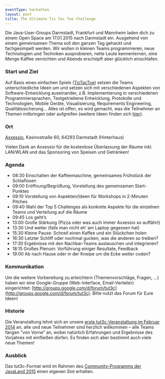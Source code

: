 ```yaml
---
eventType: hackathon
layout: post
title: The Ultimate Tic Tac Toe Challenge
---
```


Die Java-User-Groups Darmstadt, Frankfurt und Mannheim laden dich zu einem Open Space am 17.01.2015 nach Darmstadt ein. Ausgehend von einem gemeinsamen Thema soll den ganzen Tag gehackt und fachgesimpelt werden. Wir wollen in kleinen Teams programmieren, neue Technologien und Techniken ausprobieren, nette Leute kennenlernen, eine Menge Kaffee vernichten und Abends erschöpft aber glücklich einschlafen.

### Start und Ziel

Auf Basis eines einfachen Spiels ([TicTacToe](https://github.com/ascheman/tictactoe/wiki/The-Ultimate-Tic-Tac-Toe-Challenge#start-punkt)) setzen die Teams unterschiedliche Ideen um und setzen sich mit verschiedenen Aspekten von Software-Entwicklung auseinander, z.B. Implementierung in verschiedenen Programmiersprachen, Testgetriebene Entwicklung, Protokolle und Technologien, Mobile Geräte, Visualisierung, Requirements Engineering, Qualitätssicherung... Alles ist offen, es wird gemacht, was die Teilnehmer an Themen mitbringen oder aufgreifen (weitere Ideen finden sich [hier](https://github.com/ascheman/tictactoe/wiki/The-Ultimate-Tic-Tac-Toe-Challenge#aspekte)).

### Ort

[Axxessio](http://www.axxessio.com), Kasinostraße 60, 64293 Darmstadt (Hinterhaus)

Vielen Dank an Axxessio für die kostenlose Überlassung der Räume inkl. LAN/WLAN und das Sponsoring von Speisen und Getränken!

### Agenda

- 08:30 Einschalten der Kaffeemaschine, gemeinsames Frühstück der Schlaflosen
- 09:00 Eröffnung/Begrüßung, Vorstellung des gemeinsamen Start-Punktes
- 09:10 Vorstellung von Aspekten/Ideen für Workshops in 2-Minuten Pitches
- 09:40 Wahl der Top 5 Challenges als konkrete Aspekte für die einzelnen Teams und Verteilung auf die Räume
- 09:45 Los geht’s
- 13:00 Große Stärkung (Pizza oder was auch immer Axxessio so auffährt)
- 13:30 Und weiter (falls man nicht eh’ am Laptop gegessen hat)
- 15:30 Kleine Pause: Schnell einen Kaffee und ein Stückchen holen
- 16:30 Letzter Schliff oder nochmal gucken, was die anderen so treiben?
- 17:30 Ergebnisse mit den Nachbar-Teams austauschen und integrieren?
- 18:15 Großes Plenum: Vorführung einiger Resultate, Feedback
- 19:00 Ab nach Hause oder in der Kneipe um die Ecke weiter coden?

### Kommunikation

Um die weitere Vorbereitung zu erleichtern (Themenvorschläge, Fragen, …) haben wir eine Google-Gruppe (Web-Interface, Email-Verteiler) eingerichtet: [http://groups.google.com/d/forum/tut3c](http://groups.google.com/d/forum/tut3c). Bitte nutzt das Forum für Eure Ideen!

### Historie

Die Veranstaltung lehnt sich an unsere [erste tut3c-Veranstaltung im Februar 2014](/2014/02/Tic-Tac-Toe/) an, alte und neue Teilnehmer sind herzlich willkommen – alle Teams fangen “von Vorne” an, wobei natürlich Erfahrungen und Ergebnisse des Vorjahres mit einfließen dürfen. Es finden sich aber bestimmt auch viele neue Themen!

### Ausblick

Das tut3c-Format wird im Rahmen des [Community-Programms der JavaLand 2015](http://www.javaland.eu/themen/startseite/programm/uebe-community-aktivitaeten.html) einen eigenen Slot erhalten.
